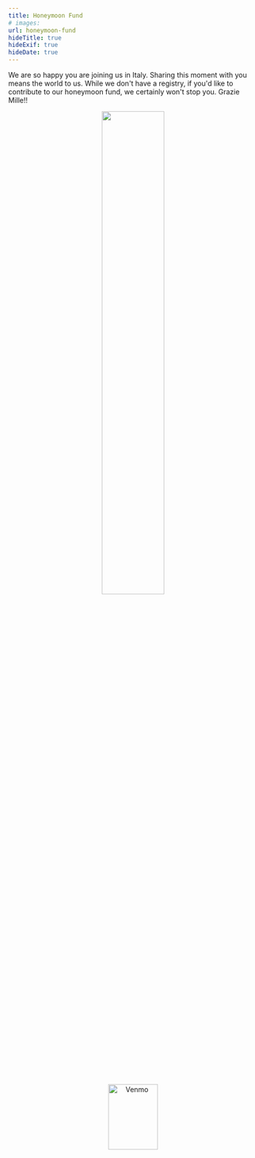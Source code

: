 ```yaml
---
title: Honeymoon Fund
# images: 
url: honeymoon-fund
hideTitle: true
hideExif: true
hideDate: true
---
```


We are so happy you are joining us in Italy. Sharing this moment with you means the world to us. While we don't have a registry, if you'd like to contribute to our honeymoon fund, we certainly won't stop you. Grazie Mille!!

<p align="center">
    <img src="/images/sitting-on-a-dock-in-sunapee.jpeg" width="50%" height="auto" alt:"Ciao">
</p>

<div align="center" class="venmo-photo"><a href="https://venmo.com/u/David-Rappeport">
    <img src="/images/venmo-us.jpeg" alt="Venmo" width="100" height="132">
</a></div>
